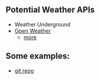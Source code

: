 
## Potential Weather APIs
- Weather Underground
- [Open Weather](https://openweathermap.org/)
	- [more](https://docs.thingpulse.com/how-tos/openweathermap-key/)

## Some examples:
- [git repo](https://github.com/mzdhr/weather)
